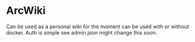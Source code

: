 # ArcWiki

Can be used as a personal wiki for the moment can be used with or without docker. 
Auth is simple see admin.json might change this soon.
